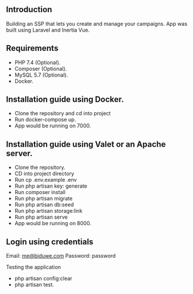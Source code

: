 ## Introduction

Building an SSP that lets you create and manage your campaigns. App was built using Laravel and Inertia Vue.

## Requirements

- PHP 7.4 (Optional).
- Composer (Optional).
- MySQL 5.7 (Optional).
- Docker.

## Installation guide using Docker.

- Clone the repository and cd into project
- Run docker-compose up.
- App would be running on 7000.

## Installation guide using Valet or an Apache server.

- Clone the repository.
- CD into project directory
- Run cp .env.example .env
- Run php artisan key: generate
- Run composer install
- Run php artisan migrate
- Run php artisan db:seed
- Run php artisan storage:link
- Run php artisan serve
- App would be running on 8000.

## Login using credentials

Email: me@biduwe.com
Password: password

Testing the application

- php artisan config:clear
- php artisan test.
